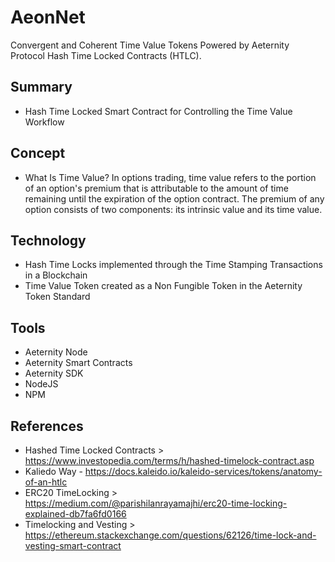 # AeonNet
Convergent and Coherent Time Value Tokens Powered by Aeternity Protocol Hash Time Locked Contracts (HTLC). 

## Summary
- Hash Time Locked Smart Contract for Controlling the Time Value Workflow

## Concept
- What Is Time Value? In options trading, time value refers to the portion of an option's premium that is attributable to the amount of time remaining until the expiration of the option contract. The premium of any option consists of two components: its intrinsic value and its time value.

## Technology
- Hash Time Locks implemented through the Time Stamping Transactions in a Blockchain
- Time Value Token created as a Non Fungible Token in the Aeternity Token Standard

## Tools
- Aeternity Node
- Aeternity Smart Contracts
- Aeternity SDK
- NodeJS
- NPM

## References
- Hashed Time Locked Contracts > https://www.investopedia.com/terms/h/hashed-timelock-contract.asp
- Kaliedo Way - https://docs.kaleido.io/kaleido-services/tokens/anatomy-of-an-htlc
- ERC20 TimeLocking > https://medium.com/@parishilanrayamajhi/erc20-time-locking-explained-db7fa6fd0166
- Timelocking and Vesting > https://ethereum.stackexchange.com/questions/62126/time-lock-and-vesting-smart-contract
